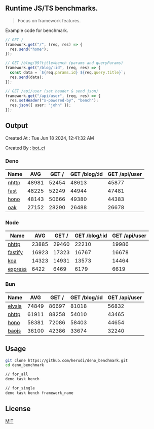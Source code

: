 ## Runtime JS/TS benchmarks.

> Focus on framework features.

Example code for benchmark.
```ts
// GET /
framework.get("/", (req, res) => {
  res.send("home");
});

// GET /blog/99?title=bench (params and queryParams)
framework.get("/blog/:id", (req, res) => {
  const data = `${req.params.id} ${req.query.title}`;
  res.send(data);
});

// GET /api/user (set header & send json)
framework.get("/api/user", (req, res) => {
  res.setHeader("x-powered-by", "bench");
  res.json({ user: "john" });
});
```

## Output
Created At : Tue Jun 18 2024, 12:41:32 AM

Created By : [bot_ci](https://github.com/herudi/deno_benchmarks/commits?author=github-actions%5Bbot%5D)


### Deno
|Name|AVG|GET /|GET /blog/:id|GET /api/user|
|----|----|----|----|----|
|[nhttp](https://github.com/nhttp/nhttp)|48981|52454|48613|45877|
|[fast](https://github.com/danteissaias/fast)|48225|52249|44944|47481|
|[hono](https://github.com/honojs/hono)|48143|50666|49380|44383|
|[oak](https://github.com/oakserver/oak)|27152|28290|26488|26678|
  


### Node
|Name|AVG|GET /|GET /blog/:id|GET /api/user|
|----|----|----|----|----|
|[nhttp](https://github.com/nhttp/nhttp)|23885|29460|22210|19986|
|[fastify](https://github.com/fastify/fastify)|16923|17323|16767|16678|
|[koa](https://github.com/koajs/koa)|14323|14931|13573|14464|
|[express](https://github.com/expressjs/express)|6422|6469|6179|6619|
  


### Bun
|Name|AVG|GET /|GET /blog/:id|GET /api/user|
|----|----|----|----|----|
|[elysia](https://github.com/elysiajs/elysia)|74849|86697|81018|56832|
|[nhttp](https://github.com/nhttp/nhttp)|61911|88258|54010|43465|
|[hono](https://github.com/honojs/hono)|58381|72086|58403|44654|
|[baojs](https://github.com/mattreid1/baojs)|36100|42386|33674|32240|
  



## Usage

```bash
git clone https://github.com/herudi/deno_benchmark.git
cd deno_benchmark

// for_all
deno task bench

// for_single
deno task bench framework_name
```

## License

[MIT](LICENSE)

